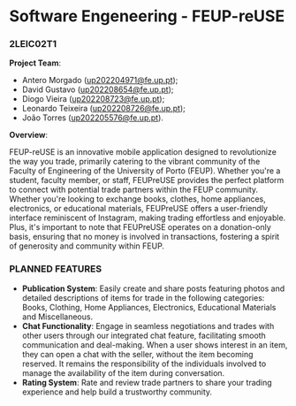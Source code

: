 # Software Engeneering - FEUP-reUSE
### <p>2LEIC02T1</p>

**Project Team**:

- Antero Morgado (up202204971@fe.up.pt); 
- David Gustavo (up202208654@fe.up.pt);
- Diogo Vieira (up202208723@fe.up.pt);
- Leonardo Teixeira (up202208726@fe.up.pt);
- João Torres (up202205576@fe.up.pt).

**Overview**:

FEUP-reUSE is an innovative mobile application designed to revolutionize the way you trade, primarily catering to the vibrant community of the Faculty of Engineering of the University of Porto (FEUP). Whether you're a student, faculty member, or staff, FEUPreUSE provides the perfect platform to connect with potential trade partners within the FEUP community. Whether you're looking to exchange books, clothes, home appliances, electronics, or educational materials, FEUPreUSE offers a user-friendly interface reminiscent of Instagram, making trading effortless and enjoyable. Plus, it's important to note that FEUPreUSE operates on a donation-only basis, ensuring that no money is involved in transactions, fostering a spirit of generosity and community within FEUP.


### PLANNED FEATURES

- **Publication System**: Easily create and share posts featuring photos and detailed descriptions of items for trade in the following categories: Books, Clothing, Home Appliances, Electronics, Educational Materials and Miscellaneous.
- **Chat Functionality**: Engage in seamless negotiations and trades with other users through our integrated chat feature, facilitating smooth communication and deal-making. When a user shows interest in an item, they can open a chat with the seller, without the item becoming reserved. It remains the responsibility of the individuals involved to manage the availability of the item during conversation.
- **Rating System**: Rate and review trade partners to share your trading experience and help build a trustworthy community.  

